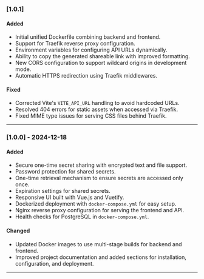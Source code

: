 ### [1.0.1]

#### Added
- Initial unified Dockerfile combining backend and frontend.
- Support for Traefik reverse proxy configuration.
- Environment variables for configuring API URLs dynamically.
- Ability to copy the generated shareable link with improved formatting.
- New CORS configuration to support wildcard origins in development mode.
- Automatic HTTPS redirection using Traefik middlewares.

#### Fixed
- Corrected Vite's `VITE_API_URL` handling to avoid hardcoded URLs.
- Resolved 404 errors for static assets when accessed via Traefik.
- Fixed MIME type issues for serving CSS files behind Traefik.

---

### [1.0.0] - 2024-12-18

#### Added
- Secure one-time secret sharing with encrypted text and file support.
- Password protection for shared secrets.
- One-time retrieval mechanism to ensure secrets are accessed only once.
- Expiration settings for shared secrets.
- Responsive UI built with Vue.js and Vuetify.
- Dockerized deployment with `docker-compose.yml` for easy setup.
- Nginx reverse proxy configuration for serving the frontend and API.
- Health checks for PostgreSQL in `docker-compose.yml`.

#### Changed
- Updated Docker images to use multi-stage builds for backend and frontend.
- Improved project documentation and added sections for installation, configuration, and deployment.

---

